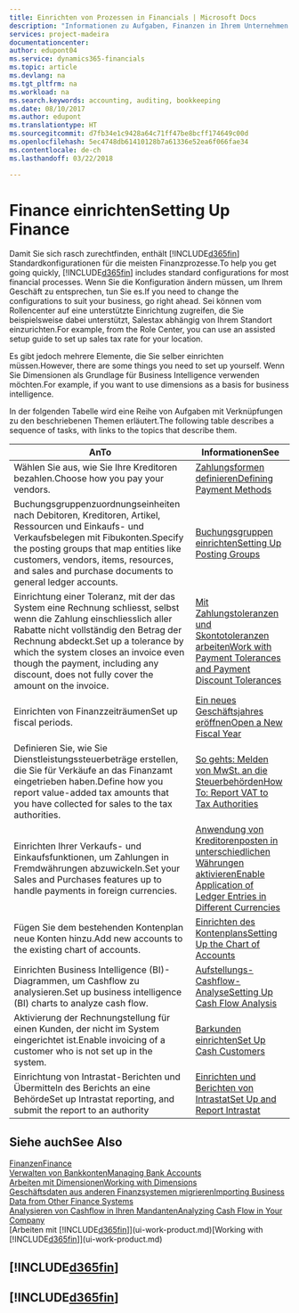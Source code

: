 ```yaml
---
title: Einrichten von Prozessen in Financials | Microsoft Docs
description: "Informationen zu Aufgaben, Finanzen in Ihrem Unternehmen einzurichten, um Ihrer Buchhaltung, oder Buchhaltungsanforderungen Prüfungen zu entsprechen."
services: project-madeira
documentationcenter: 
author: edupont04
ms.service: dynamics365-financials
ms.topic: article
ms.devlang: na
ms.tgt_pltfrm: na
ms.workload: na
ms.search.keywords: accounting, auditing, bookkeeping
ms.date: 08/10/2017
ms.author: edupont
ms.translationtype: HT
ms.sourcegitcommit: d7fb34e1c9428a64c71ff47be8bcff174649c00d
ms.openlocfilehash: 5ec4748db61410128b7a61336e52ea6f066fae34
ms.contentlocale: de-ch
ms.lasthandoff: 03/22/2018

---
```

# <a name="setting-up-finance"></a><span data-ttu-id="7cd2e-103">Finance einrichten</span><span class="sxs-lookup"><span data-stu-id="7cd2e-103">Setting Up Finance</span></span>
<span data-ttu-id="7cd2e-104">Damit Sie sich rasch zurechtfinden, enthält [!INCLUDE[d365fin](includes/d365fin_md.md)]  Standardkonfigurationen für die meisten Finanzprozesse.</span><span class="sxs-lookup"><span data-stu-id="7cd2e-104">To help you get going quickly, [!INCLUDE[d365fin](includes/d365fin_md.md)] includes standard configurations for most financial processes.</span></span> <span data-ttu-id="7cd2e-105">Wenn Sie die Konfiguration ändern müssen, um Ihrem Geschäft zu entsprechen, tun Sie es.</span><span class="sxs-lookup"><span data-stu-id="7cd2e-105">If you need to change the configurations to suit your business, go right ahead.</span></span> <span data-ttu-id="7cd2e-106">Sei können vom Rollencenter auf eine unterstützte Einrichtung zugreifen, die Sie beispielsweise dabei unterstützt, Salestax abhängig von Ihrem Standort einzurichten.</span><span class="sxs-lookup"><span data-stu-id="7cd2e-106">For example, from the Role Center, you can use an assisted setup guide to set up sales tax rate for your location.</span></span>  

<span data-ttu-id="7cd2e-107">Es gibt jedoch mehrere Elemente, die Sie selber einrichten müssen.</span><span class="sxs-lookup"><span data-stu-id="7cd2e-107">However, there are some things you need to set up yourself.</span></span> <span data-ttu-id="7cd2e-108">Wenn Sie Dimensionen als Grundlage für Business Intelligence verwenden möchten.</span><span class="sxs-lookup"><span data-stu-id="7cd2e-108">For example, if you want to use dimensions as a basis for business intelligence.</span></span>  

<span data-ttu-id="7cd2e-109">In der folgenden Tabelle wird eine Reihe von Aufgaben mit Verknüpfungen zu den beschriebenen Themen erläutert.</span><span class="sxs-lookup"><span data-stu-id="7cd2e-109">The following table describes a sequence of tasks, with links to the topics that describe them.</span></span>

| <span data-ttu-id="7cd2e-110">An</span><span class="sxs-lookup"><span data-stu-id="7cd2e-110">To</span></span> | <span data-ttu-id="7cd2e-111">Informationen</span><span class="sxs-lookup"><span data-stu-id="7cd2e-111">See</span></span> |
| --- | --- |
| <span data-ttu-id="7cd2e-112">Wählen Sie aus, wie Sie Ihre Kreditoren bezahlen.</span><span class="sxs-lookup"><span data-stu-id="7cd2e-112">Choose how you pay your vendors.</span></span> |[<span data-ttu-id="7cd2e-113">Zahlungsformen definieren</span><span class="sxs-lookup"><span data-stu-id="7cd2e-113">Defining Payment Methods</span></span>](finance-payment-methods.md) |
| <span data-ttu-id="7cd2e-114">Buchungsgruppenzuordnungseinheiten nach Debitoren, Kreditoren, Artikel, Ressourcen und Einkaufs- und Verkaufsbelegen mit Fibukonten.</span><span class="sxs-lookup"><span data-stu-id="7cd2e-114">Specify the posting groups that map entities like customers, vendors, items, resources, and sales and purchase documents to general ledger accounts.</span></span> |[<span data-ttu-id="7cd2e-115">Buchungsgruppen einrichten</span><span class="sxs-lookup"><span data-stu-id="7cd2e-115">Setting Up Posting Groups</span></span>](finance-posting-groups.md)|
|<span data-ttu-id="7cd2e-116">Einrichtung einer Toleranz, mit der das System eine Rechnung schliesst, selbst wenn die Zahlung einschliesslich aller Rabatte nicht vollständig den Betrag der Rechnung abdeckt.</span><span class="sxs-lookup"><span data-stu-id="7cd2e-116">Set up a tolerance by which the system closes an invoice even though the payment, including any discount, does not fully cover the amount on the invoice.</span></span>|[<span data-ttu-id="7cd2e-117">Mit Zahlungstoleranzen und Skontotoleranzen arbeiten</span><span class="sxs-lookup"><span data-stu-id="7cd2e-117">Work with Payment Tolerances and Payment Discount Tolerances</span></span>](finance-payment-tolerance-and-payment-discount-tolerance.md)|
| <span data-ttu-id="7cd2e-118">Einrichten von Finanzzeiträumen</span><span class="sxs-lookup"><span data-stu-id="7cd2e-118">Set up fiscal periods.</span></span> |[<span data-ttu-id="7cd2e-119">Ein neues Geschäftsjahres eröffnen</span><span class="sxs-lookup"><span data-stu-id="7cd2e-119">Open a New Fiscal Year</span></span>](finance-how-open-new-fiscal-year.md) |
| <span data-ttu-id="7cd2e-120">Definieren Sie, wie Sie Dienstleistungssteuerbeträge erstellen, die Sie für Verkäufe an das Finanzamt eingetrieben haben.</span><span class="sxs-lookup"><span data-stu-id="7cd2e-120">Define how you report value-added tax amounts that you have collected for sales to the tax authorities.</span></span> |[<span data-ttu-id="7cd2e-121">So gehts: Melden von MwSt. an die Steuerbehörden</span><span class="sxs-lookup"><span data-stu-id="7cd2e-121">How To: Report VAT to Tax Authorities</span></span>](finance-how-report-vat.md)|
| <span data-ttu-id="7cd2e-122">Einrichten Ihrer Verkaufs- und Einkaufsfunktionen, um Zahlungen in Fremdwährungen abzuwickeln.</span><span class="sxs-lookup"><span data-stu-id="7cd2e-122">Set your Sales and Purchases features up to handle payments in foreign currencies.</span></span>|[<span data-ttu-id="7cd2e-123">Anwendung von Kreditorenposten in unterschiedlichen Währungen aktivieren</span><span class="sxs-lookup"><span data-stu-id="7cd2e-123">Enable Application of Ledger Entries in Different Currencies</span></span>](finance-how-enable-application-ledger-entries-different-currencies.md)
| <span data-ttu-id="7cd2e-124">Fügen Sie dem bestehenden Kontenplan neue Konten hinzu.</span><span class="sxs-lookup"><span data-stu-id="7cd2e-124">Add new accounts to the existing chart of accounts.</span></span> |[<span data-ttu-id="7cd2e-125">Einrichten des Kontenplans</span><span class="sxs-lookup"><span data-stu-id="7cd2e-125">Setting Up the Chart of Accounts</span></span>](finance-setup-chart-accounts.md) |
| <span data-ttu-id="7cd2e-126">Einrichten Business Intelligence (BI)- Diagrammen, um Cashflow zu analysieren.</span><span class="sxs-lookup"><span data-stu-id="7cd2e-126">Set up business intelligence (BI) charts to analyze cash flow.</span></span> |[<span data-ttu-id="7cd2e-127">Aufstellungs-Cashflow-Analyse</span><span class="sxs-lookup"><span data-stu-id="7cd2e-127">Setting Up Cash Flow Analysis</span></span>](finance-setup-cash-flow-analyses.md) |
|<span data-ttu-id="7cd2e-128">Aktivierung der Rechnungstellung für einen Kunden, der nicht im System eingerichtet ist.</span><span class="sxs-lookup"><span data-stu-id="7cd2e-128">Enable invoicing of a customer who is not set up in the system.</span></span>|[<span data-ttu-id="7cd2e-129">Barkunden einrichten</span><span class="sxs-lookup"><span data-stu-id="7cd2e-129">Set Up Cash Customers</span></span>](finance-how-to-set-up-cash-customers.md)|
| <span data-ttu-id="7cd2e-130">Einrichtung von Intrastat-Berichten und Übermitteln des Berichts an eine Behörde</span><span class="sxs-lookup"><span data-stu-id="7cd2e-130">Set up Intrastat reporting, and submit the report to an authority</span></span> | [<span data-ttu-id="7cd2e-131">Einrichten und Berichten von Intrastat</span><span class="sxs-lookup"><span data-stu-id="7cd2e-131">Set Up and Report Intrastat</span></span>](finance-how-setup-report-intrastat.md)|

## <a name="see-also"></a><span data-ttu-id="7cd2e-132">Siehe auch</span><span class="sxs-lookup"><span data-stu-id="7cd2e-132">See Also</span></span>
[<span data-ttu-id="7cd2e-133">Finanzen</span><span class="sxs-lookup"><span data-stu-id="7cd2e-133">Finance</span></span>](finance.md)  
[<span data-ttu-id="7cd2e-134">Verwalten von Bankkonten</span><span class="sxs-lookup"><span data-stu-id="7cd2e-134">Managing Bank Accounts</span></span>](bank-manage-bank-accounts.md)  
[<span data-ttu-id="7cd2e-135">Arbeiten mit Dimensionen</span><span class="sxs-lookup"><span data-stu-id="7cd2e-135">Working with Dimensions</span></span>](finance-dimensions.md)  
[<span data-ttu-id="7cd2e-136">Geschäftsdaten aus anderen Finanzsystemen migrieren</span><span class="sxs-lookup"><span data-stu-id="7cd2e-136">Importing Business Data from Other Finance Systems</span></span>](upload-data.md)  
[<span data-ttu-id="7cd2e-137">Analysieren von Cashflow in Ihren Mandanten</span><span class="sxs-lookup"><span data-stu-id="7cd2e-137">Analyzing Cash Flow in Your Company</span></span>](finance-analyze-cash-flow.md)  
<span data-ttu-id="7cd2e-138">[Arbeiten mit [!INCLUDE[d365fin](includes/d365fin_md.md)]](ui-work-product.md)</span><span class="sxs-lookup"><span data-stu-id="7cd2e-138">[Working with [!INCLUDE[d365fin](includes/d365fin_md.md)]](ui-work-product.md)</span></span>  

## [!INCLUDE[d365fin](includes/free_trial_md.md)]  
## [!INCLUDE[d365fin](includes/training_link_md.md)]

